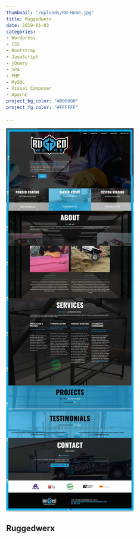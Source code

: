 ```yaml
---
thumbnail: "/uploads/RW-Home.jpg"
title: Ruggedwerx
date: 2019-01-03
categories:
- Wordpress
- CSS
- Bootstrap
- JavaScript
- jQuery
- SPA
- PHP
- MySQL
- Visual Composer
- Apache
project_bg_color: "#000000"
project_fg_color: "#FFFFFF"

---
```

![](/uploads/RW-Home.jpg)
## Ruggedwerx